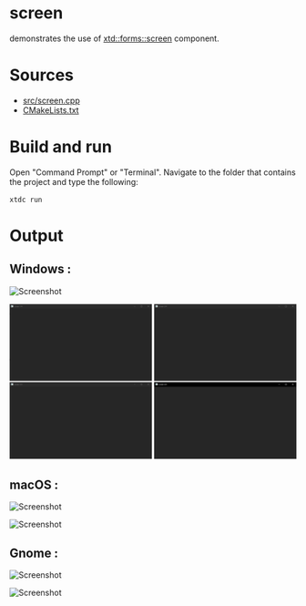 # screen

demonstrates the use of [xtd::forms::screen](../../../../src/xtd.forms/include/xtd/forms/screen.h) component.

# Sources

* [src/screen.cpp](src/screen.cpp)
* [CMakeLists.txt](CMakeLists.txt)

# Build and run

Open "Command Prompt" or "Terminal". Navigate to the folder that contains the project and type the following:

```shell
xtdc run
```

# Output

## Windows :

![Screenshot](../../../../docs/pictures/examples/screen_w.png)

![Screenshot](../../../../docs/pictures/examples/screen_wd.png)

## macOS :

![Screenshot](../../../../docs/pictures/examples/screen_m.png)

![Screenshot](../../../../docs/pictures/examples/screen_md.png)

## Gnome :

![Screenshot](../../../../docs/pictures/examples/screen_g.png)

![Screenshot](../../../../docs/pictures/examples/screen_gd.png)

